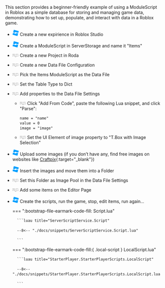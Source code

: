 This section provides a beginner-friendly example of using a ModuleScript in Roblox as a simple database for storing and managing game data, demonstrating how to set up, populate, and interact with data in a Roblox game.


- <img src="/img/Roblox_Studio_logo.svg" alt="Roda Logo" width="20" class="skip-lightbox"> Create a new expirience in Roblox Studio
- <img src="/img/Roblox_Studio_logo.svg" alt="Roda Logo" width="20" class="skip-lightbox"> Create a ModuleScript in ServerStorage and name it "Items"
- <img src="/img/roda_logo_lightgray.svg" alt="Roda Logo" width="20" class="skip-lightbox"> Create a new Project in Roda
- <img src="/img/roda_logo_lightgray.svg" alt="Roda Logo" width="20" class="skip-lightbox"> Create a new Data File Configuration
- <img src="/img/roda_logo_lightgray.svg" alt="Roda Logo" width="20" class="skip-lightbox"> Pick the Items ModuleScript as the Data File
- <img src="/img/roda_logo_lightgray.svg" alt="Roda Logo" width="20" class="skip-lightbox"> Set the Table Type to Dict
- <img src="/img/roda_logo_lightgray.svg" alt="Roda Logo" width="20" class="skip-lightbox"> Add properties to the Data File Settings
    - <img src="/img/roda_logo_lightgray.svg" alt="Roda Logo" width="20" class="skip-lightbox"> Click "Add From Code", paste the following Lua snippet, and click "Parse":
        ```luau
        name = "name"
        value = 0
        image = "image"
        ```
    - <img src="/img/roda_logo_lightgray.svg" alt="Roda Logo" width="20" class="skip-lightbox"> Set the UI Element of image property to "T.Box with Image Selection"
- <img src="/img/Roblox_Studio_logo.svg" alt="Roda Logo" width="20" class="skip-lightbox"> Upload some images (if you don’t have any, find free images on websites like [Craftpix](https://craftpix.net/freebies/filter/free-icons-for-games/){:target="_blank"})
- <img src="/img/Roblox_Studio_logo.svg" alt="Roda Logo" width="20" class="skip-lightbox"> Insert the images and move them into a Folder
- <img src="/img/roda_logo_lightgray.svg" alt="Roda Logo" width="20" class="skip-lightbox"> Set this Folder as Image Pool in the Data File Settings
- <img src="/img/roda_logo_lightgray.svg" alt="Roda Logo" width="20" class="skip-lightbox"> Add some items on the Editor Page
- <img src="/img/Roblox_Studio_logo.svg" alt="Roda Logo" width="20" class="skip-lightbox"> Create the scripts, run the game, stop, edit items, run again...

    === ":bootstrap-file-earmark-code-fill: Script.lua"

        ```luau title="ServerScriptService.Script"

        --8<-- "./docs/snippets/ServerScriptService.Script.lua"

        ```

    === ":bootstrap-file-earmark-code-fill:{ .local-script } LocalScript.lua"

        ```luau title="StarterPlayer.StarterPlayerScripts.LocalScript"
        
        --8<-- "./docs/snippets/StarterPlayer.StarterPlayerScripts.LocalScript.lua"

        ```
